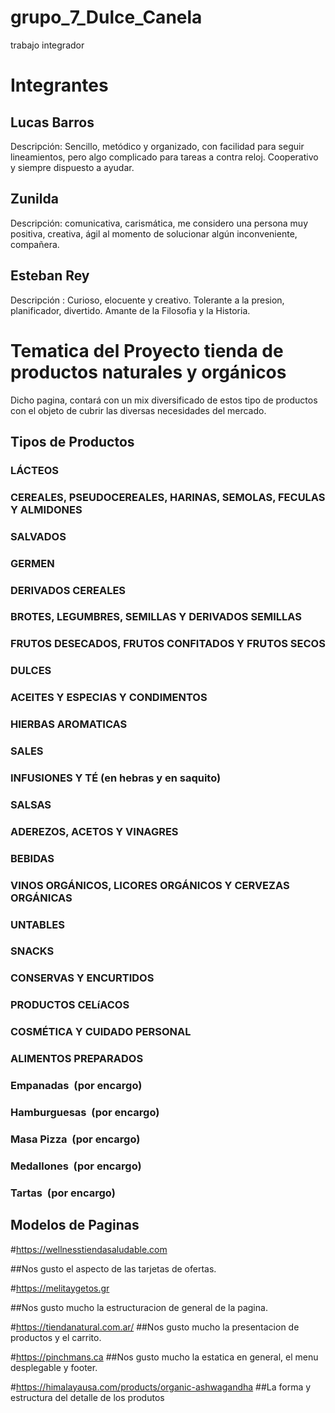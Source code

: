 # grupo_7_Dulce_Canela
trabajo integrador

# Integrantes

## Lucas Barros
 Descripción: Sencillo, metódico y organizado, con facilidad para seguir lineamientos, pero algo complicado para tareas a contra reloj. Cooperativo y siempre dispuesto a ayudar.

## Zunilda

 Descripción: comunicativa, carismática, me considero una persona muy positiva, creativa, ágil al momento de solucionar algún inconveniente, compañera.

## Esteban Rey
Descripción : Curioso, elocuente y creativo. Tolerante a la presion, planificador, divertido. Amante de la Filosofia y la Historia. 

# Tematica del Proyecto tienda de productos naturales y orgánicos
Dicho pagina, contará con un mix  diversificado de estos
tipo de productos con el objeto de cubrir las diversas necesidades del mercado.
 

## Tipos de Productos

### LÁCTEOS
### CEREALES, PSEUDOCEREALES, HARINAS, SEMOLAS, FECULAS Y ALMIDONES
### SALVADOS
### GERMEN
### DERIVADOS CEREALES
### BROTES, LEGUMBRES, SEMILLAS Y DERIVADOS SEMILLAS
### FRUTOS DESECADOS, FRUTOS CONFITADOS Y FRUTOS SECOS
### DULCES
### ACEITES Y ESPECIAS Y CONDIMENTOS
### HIERBAS AROMATICAS
### SALES
### INFUSIONES Y TÉ (en hebras y en saquito)
### SALSAS
### ADEREZOS, ACETOS Y VINAGRES
### BEBIDAS
### VINOS ORGÁNICOS, LICORES ORGÁNICOS Y CERVEZAS ORGÁNICAS
### UNTABLES
### SNACKS
### CONSERVAS Y ENCURTIDOS
### PRODUCTOS CELíACOS
### COSMÉTICA Y CUIDADO PERSONAL
### ALIMENTOS PREPARADOS
### Empanadas  (por encargo)
### Hamburguesas  (por encargo)
### Masa Pizza  (por encargo)
### Medallones  (por encargo)
###  Tartas  (por encargo)


## Modelos de Paginas 

#https://wellnesstiendasaludable.com

##Nos gusto el aspecto de las tarjetas de ofertas.

 #https://melitaygetos.gr

##Nos gusto mucho la estructuracion de general de la pagina.

 #https://tiendanatural.com.ar/
##Nos gusto mucho la presentacion de productos y el carrito. 

#https://pinchmans.ca 
##Nos gusto mucho la estatica en general, el menu desplegable y footer.

#https://himalayausa.com/products/organic-ashwagandha
##La forma y estructura del detalle de los produtos
